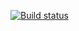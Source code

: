 [![Build status](https://ci.appveyor.com/api/projects/status/c4dtt7ujvgm6hel5/branch/master?svg=true)](https://ci.appveyor.com/project/Mirzakaev/pattern2/branch/master)
